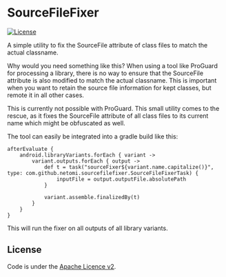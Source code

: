 # SourceFileFixer

[![License](http://img.shields.io/:license-apache-blue.svg)](http://www.apache.org/licenses/LICENSE-2.0.html)

A simple utility to fix the SourceFile attribute of class files to match the actual classname.

Why would you need something like this? When using a tool like ProGuard for processing a library, there is no
way to ensure that the SourceFile attribute is also modified to match the actual classname. This is important
when you want to retain the source file information for kept classes, but remote it in all other cases.

This is currently not possible with ProGuard. This small utility comes to the rescue, as it fixes the SourceFile
attribute of all class files to its current name which might be obfuscated as well.

The tool can easily be integrated into a gradle build like this:

```shell script
afterEvaluate {
    android.libraryVariants.forEach { variant ->
        variant.outputs.forEach { output ->
            def t = task("sourceFixer${variant.name.capitalize()}", type: com.github.netomi.sourcefilefixer.SourceFileFixerTask) {
                inputFile = output.outputFile.absolutePath
            }

            variant.assemble.finalizedBy(t)
        }
    }
}
```

This will run the fixer on all outputs of all library variants.

License
-------
Code is under the [Apache Licence v2](https://www.apache.org/licenses/LICENSE-2.0.txt).
